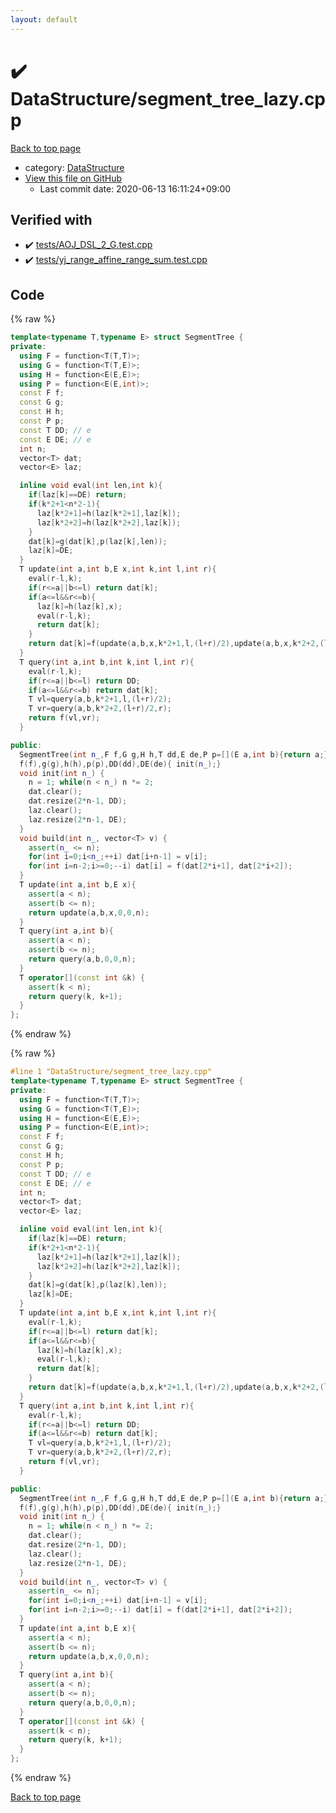 ```yaml
---
layout: default
---
```


<!-- mathjax config similar to math.stackexchange -->
<script type="text/javascript" async
  src="https://cdnjs.cloudflare.com/ajax/libs/mathjax/2.7.5/MathJax.js?config=TeX-MML-AM_CHTML">
</script>
<script type="text/x-mathjax-config">
  MathJax.Hub.Config({
    TeX: { equationNumbers: { autoNumber: "AMS" }},
    tex2jax: {
      inlineMath: [ ['$','$'] ],
      processEscapes: true
    },
    "HTML-CSS": { matchFontHeight: false },
    displayAlign: "left",
    displayIndent: "2em"
  });
</script>

<script type="text/javascript" src="https://cdnjs.cloudflare.com/ajax/libs/jquery/3.4.1/jquery.min.js"></script>
<script src="https://cdn.jsdelivr.net/npm/jquery-balloon-js@1.1.2/jquery.balloon.min.js" integrity="sha256-ZEYs9VrgAeNuPvs15E39OsyOJaIkXEEt10fzxJ20+2I=" crossorigin="anonymous"></script>
<script type="text/javascript" src="../../assets/js/copy-button.js"></script>
<link rel="stylesheet" href="../../assets/css/copy-button.css" />


# :heavy_check_mark: DataStructure/segment_tree_lazy.cpp

<a href="../../index.html">Back to top page</a>

* category: <a href="../../index.html#5e248f107086635fddcead5bf28943fc">DataStructure</a>
* <a href="{{ site.github.repository_url }}/blob/master/DataStructure/segment_tree_lazy.cpp">View this file on GitHub</a>
    - Last commit date: 2020-06-13 16:11:24+09:00




## Verified with

* :heavy_check_mark: <a href="../../verify/tests/AOJ_DSL_2_G.test.cpp.html">tests/AOJ_DSL_2_G.test.cpp</a>
* :heavy_check_mark: <a href="../../verify/tests/yj_range_affine_range_sum.test.cpp.html">tests/yj_range_affine_range_sum.test.cpp</a>


## Code

<a id="unbundled"></a>
{% raw %}
```cpp
template<typename T,typename E> struct SegmentTree {
private:
  using F = function<T(T,T)>;
  using G = function<T(T,E)>;
  using H = function<E(E,E)>;
  using P = function<E(E,int)>;
  const F f;
  const G g;
  const H h;
  const P p;
  const T DD; // e
  const E DE; // e
  int n;
  vector<T> dat;
  vector<E> laz;

  inline void eval(int len,int k){
    if(laz[k]==DE) return;
    if(k*2+1<n*2-1){
      laz[k*2+1]=h(laz[k*2+1],laz[k]);
      laz[k*2+2]=h(laz[k*2+2],laz[k]);
    }
    dat[k]=g(dat[k],p(laz[k],len));
    laz[k]=DE;
  }
  T update(int a,int b,E x,int k,int l,int r){
    eval(r-l,k);
    if(r<=a||b<=l) return dat[k];
    if(a<=l&&r<=b){
      laz[k]=h(laz[k],x);
      eval(r-l,k);
      return dat[k];
    }
    return dat[k]=f(update(a,b,x,k*2+1,l,(l+r)/2),update(a,b,x,k*2+2,(l+r)/2,r));
  }
  T query(int a,int b,int k,int l,int r){
    eval(r-l,k);
    if(r<=a||b<=l) return DD;
    if(a<=l&&r<=b) return dat[k];
    T vl=query(a,b,k*2+1,l,(l+r)/2);
    T vr=query(a,b,k*2+2,(l+r)/2,r);
    return f(vl,vr);
  }

public:
  SegmentTree(int n_,F f,G g,H h,T dd,E de,P p=[](E a,int b){return a;}):
  f(f),g(g),h(h),p(p),DD(dd),DE(de){ init(n_);}
  void init(int n_) {
    n = 1; while(n < n_) n *= 2;
    dat.clear();
    dat.resize(2*n-1, DD);
    laz.clear();
    laz.resize(2*n-1, DE);
  }
  void build(int n_, vector<T> v) {
    assert(n_ <= n);
    for(int i=0;i<n_;++i) dat[i+n-1] = v[i];
    for(int i=n-2;i>=0;--i) dat[i] = f(dat[2*i+1], dat[2*i+2]);
  }
  T update(int a,int b,E x){
    assert(a < n);
    assert(b <= n);
    return update(a,b,x,0,0,n);
  }
  T query(int a,int b){
    assert(a < n);
    assert(b <= n);
    return query(a,b,0,0,n);
  }
  T operator[](const int &k) {
    assert(k < n);
    return query(k, k+1);
  }
};
```
{% endraw %}

<a id="bundled"></a>
{% raw %}
```cpp
#line 1 "DataStructure/segment_tree_lazy.cpp"
template<typename T,typename E> struct SegmentTree {
private:
  using F = function<T(T,T)>;
  using G = function<T(T,E)>;
  using H = function<E(E,E)>;
  using P = function<E(E,int)>;
  const F f;
  const G g;
  const H h;
  const P p;
  const T DD; // e
  const E DE; // e
  int n;
  vector<T> dat;
  vector<E> laz;

  inline void eval(int len,int k){
    if(laz[k]==DE) return;
    if(k*2+1<n*2-1){
      laz[k*2+1]=h(laz[k*2+1],laz[k]);
      laz[k*2+2]=h(laz[k*2+2],laz[k]);
    }
    dat[k]=g(dat[k],p(laz[k],len));
    laz[k]=DE;
  }
  T update(int a,int b,E x,int k,int l,int r){
    eval(r-l,k);
    if(r<=a||b<=l) return dat[k];
    if(a<=l&&r<=b){
      laz[k]=h(laz[k],x);
      eval(r-l,k);
      return dat[k];
    }
    return dat[k]=f(update(a,b,x,k*2+1,l,(l+r)/2),update(a,b,x,k*2+2,(l+r)/2,r));
  }
  T query(int a,int b,int k,int l,int r){
    eval(r-l,k);
    if(r<=a||b<=l) return DD;
    if(a<=l&&r<=b) return dat[k];
    T vl=query(a,b,k*2+1,l,(l+r)/2);
    T vr=query(a,b,k*2+2,(l+r)/2,r);
    return f(vl,vr);
  }

public:
  SegmentTree(int n_,F f,G g,H h,T dd,E de,P p=[](E a,int b){return a;}):
  f(f),g(g),h(h),p(p),DD(dd),DE(de){ init(n_);}
  void init(int n_) {
    n = 1; while(n < n_) n *= 2;
    dat.clear();
    dat.resize(2*n-1, DD);
    laz.clear();
    laz.resize(2*n-1, DE);
  }
  void build(int n_, vector<T> v) {
    assert(n_ <= n);
    for(int i=0;i<n_;++i) dat[i+n-1] = v[i];
    for(int i=n-2;i>=0;--i) dat[i] = f(dat[2*i+1], dat[2*i+2]);
  }
  T update(int a,int b,E x){
    assert(a < n);
    assert(b <= n);
    return update(a,b,x,0,0,n);
  }
  T query(int a,int b){
    assert(a < n);
    assert(b <= n);
    return query(a,b,0,0,n);
  }
  T operator[](const int &k) {
    assert(k < n);
    return query(k, k+1);
  }
};

```
{% endraw %}

<a href="../../index.html">Back to top page</a>

